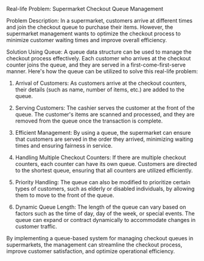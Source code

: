 Real-life Problem: Supermarket Checkout Queue Management

Problem Description:
In a supermarket, customers arrive at different times and join the checkout queue to purchase their items. However, the supermarket management wants to optimize the checkout process to minimize customer waiting times and improve overall efficiency.

Solution Using Queue:
A queue data structure can be used to manage the checkout process effectively. Each customer who arrives at the checkout counter joins the queue, and they are served in a first-come-first-serve manner. Here's how the queue can be utilized to solve this real-life problem:

1. Arrival of Customers: As customers arrive at the checkout counters, their details (such as name, number of items, etc.) are added to the queue.

2. Serving Customers: The cashier serves the customer at the front of the queue. The customer's items are scanned and processed, and they are removed from the queue once the transaction is complete.

3. Efficient Management: By using a queue, the supermarket can ensure that customers are served in the order they arrived, minimizing waiting times and ensuring fairness in service.

4. Handling Multiple Checkout Counters: If there are multiple checkout counters, each counter can have its own queue. Customers are directed to the shortest queue, ensuring that all counters are utilized efficiently.

5. Priority Handling: The queue can also be modified to prioritize certain types of customers, such as elderly or disabled individuals, by allowing them to move to the front of the queue.

6. Dynamic Queue Length: The length of the queue can vary based on factors such as the time of day, day of the week, or special events. The queue can expand or contract dynamically to accommodate changes in customer traffic.

By implementing a queue-based system for managing checkout queues in supermarkets, the management can streamline the checkout process, improve customer satisfaction, and optimize operational efficiency.